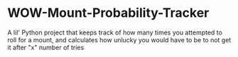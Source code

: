 # WOW-Mount-Probability-Tracker
 A lil' Python project that keeps track of how many times you attempted to roll for a mount, and calculates how unlucky you would have to be to not get it after "x" number of tries

